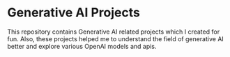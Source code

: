 # Generative AI Projects
This repository contains Generative AI related projects which I created for fun. Also, these projects helped me to understand the field of generative AI better
and explore various OpenAI models and apis.

